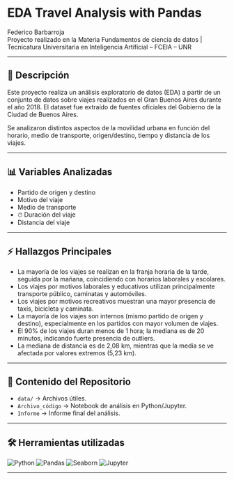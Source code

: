 #  EDA Travel Analysis with Pandas

Federico Barbarroja  
Proyecto realizado en la Materia Fundamentos de ciencia de datos | Tecnicatura Universitaria en Inteligencia Artificial – FCEIA – UNR

---

## 📰 Descripción
Este proyecto realiza un análisis exploratorio de datos (EDA) a partir de un conjunto de datos sobre viajes realizados en el Gran Buenos Aires durante el año 2018. El dataset fue extraído de fuentes oficiales del Gobierno de la Ciudad de Buenos Aires.

Se analizaron distintos aspectos de la movilidad urbana en función del horario, medio de transporte, origen/destino, tiempo y distancia de los viajes.

---

## 📊 Variables Analizadas

-  Partido de origen y destino  
-  Motivo del viaje  
-  Medio de transporte  
- ⏱ Duración del viaje  
-  Distancia del viaje  

---

## ⚡️ Hallazgos Principales

- La mayoría de los viajes se realizan en la franja horaria de la tarde, seguida por la mañana, coincidiendo con horarios laborales y escolares.
- Los viajes por motivos laborales y educativos utilizan principalmente transporte público, caminatas y automóviles.
- Los viajes por motivos recreativos muestran una mayor presencia de taxis, bicicleta y caminata.
- La mayoría de los viajes son internos (mismo partido de origen y destino), especialmente en los partidos con mayor volumen de viajes.
- El 90% de los viajes duran menos de 1 hora; la mediana es de 20 minutos, indicando fuerte presencia de outliers.
- La mediana de distancia es de 2,08 km, mientras que la media se ve afectada por valores extremos (5,23 km).

---

## 📁 Contenido del Repositorio

- `data/` → Archivos útiles.
- `Archivo_código` → Notebook de análisis en Python/Jupyter.
- `Informe` → Informe final del análisis.
---

## 🛠️ Herramientas utilizadas

![Python](https://img.shields.io/badge/Python-3776AB?style=for-the-badge&logo=python&logoColor=white)
![Pandas](https://img.shields.io/badge/Pandas-150458?style=for-the-badge&logo=pandas&logoColor=white)
![Seaborn](https://img.shields.io/badge/Seaborn-3776AB?style=for-the-badge&logo=seaborn&logoColor=white)
![Jupyter](https://img.shields.io/badge/Jupyter-F37626?style=for-the-badge&logo=jupyter&logoColor=white)

---

